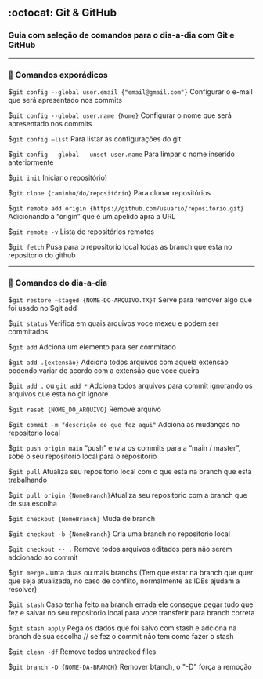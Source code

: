 ## :octocat: Git & GitHub 


### Guia com seleção de comandos para o dia-a-dia com Git e GitHub

<hr>

### :mega: Comandos exporádicos

$`git config --global user.email {"email@gmail.com"}` Configurar o e-mail que será apresentado nos commits

$`git config --global user.name {Nome}` Configurar o nome que será apresentado nos commits

$`git config –list`  Para listar as configurações do git

$`git config --global --unset user.name`  Para limpar o nome inserido anteriormente

$`git init`  Iniciar o repositório)

$`git clone {caminho/do/repositório}`  Para clonar repositórios 

$`git remote add origin {https://github.com/usuario/repositorio.git}`  Adicionando a “origin” que é um apelido apra a URL

$`git remote -v`  Lista de repositórios remotos

$`git fetch` Pusa para o repositorio local todas as branch que esta no repositorio do github

<hr>

### :mega: Comandos do dia-a-dia

$`git restore –staged {NOME-DO-ARQUIVO.TX}T`  Serve para remover algo que foi usado no $git add

$`git status` Verifica em quais arquivos voce mexeu e podem ser commitados 

$`git add` Adciona um elemento para ser commitado

$`git add .{extensão}` Adciona todos arquivos com aquela extensão podendo variar de acordo com a extensão que voce queira

$`git add .` ou `git add *` Adciona todos arquivos para commit ignorando os arquivos que esta no git ignore

$`git reset {NOME_DO_ARQUIVO}` Remove arquivo

$`git commit -m "descrição do que fez aqui"` Adciona as mudanças no repositorio local

$`git push origin main`  “push” envia os commits para a “main / master”, sobe o seu repositorio local para o repositorio

$`git pull` Atualiza seu repositorio local com o que esta na branch que esta trabalhando

$`git pull origin {NomeBranch}`Atualiza seu repositorio com a branch que de sua escolha

$`git checkout {NomeBranch}` Muda de branch

$`git checkout -b {NomeBranch}` Cria uma branch no repositorio local

$`git checkout -- .` Remove todos arquivos editados para não serem adcionado ao commit

$`git merge` Junta duas ou mais branchs (Tem que estar na branch que quer que seja atualizada, no caso de conflito, normalmente as IDEs ajudam a resolver)

$`git stash` Caso tenha feito na branch errada ele consegue pegar tudo que fez e salvar no seu repositorio local para voce transferir para branch correta

$`git stash apply` Pega os dados que foi salvo com stash e adciona na branch de sua escolha // se fez o commit não tem como fazer o stash

$`git clean -df` Remove todos untracked files

$`git branch -D {NOME-DA-BRANCH}`  Remover btanch, o "-D" força a remoção
